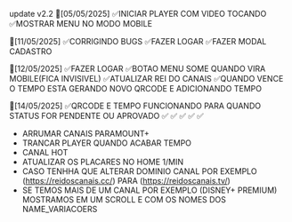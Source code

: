 update v2.2
🔄[05/05/2025]
✅INICIAR PLAYER COM VIDEO TOCANDO
✅MOSTRAR MENU NO MODO MOBILE

🔄[11/05/2025]
✅CORRIGINDO BUGS
✅FAZER LOGAR
✅FAZER MODAL CADASTRO

🔄[12/05/2025]
✅FAZER LOGAR
✅BOTAO MENU SOME QUANDO VIRA MOBILE(FICA INVISIVEL)
✅ATUALIZAR REI DO CANAIS
✅QUANDO VENCE O TEMPO ESTA GERANDO NOVO QRCODE E ADICIONANDO TEMPO

🔄[14/05/2025]
✅QRCODE E TEMPO FUNCIONANDO PARA QUANDO STATUS FOR PENDENTE OU APROVADO
✅
✅
✅
✅
✅

-   ARRUMAR CANAIS PARAMOUNT+
-   TRANCAR PLAYER QUANDO ACABAR TEMPO
-   CANAL HOT
-   ATUALIZAR OS PLACARES NO HOME 1/MIN
-   CASO TENHHA QUE ALTERAR DOMINIO CANAL POR EXEMPLO (https://reidoscanais.cc/) PARA (https://reidoscanais.tv/)
-   SE TEMOS MAIS DE UM CANAL POR EXEMPLO (DISNEY+ PREMIUM) MOSTRAMOS EM UM SCROLL E COM OS NOMES DOS NAME_VARIACOERS